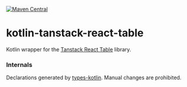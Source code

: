 [![Maven Central](https://img.shields.io/maven-central/v/org.jetbrains.kotlin-wrappers/kotlin-tanstack-react-table)](https://mvnrepository.com/artifact/org.jetbrains.kotlin-wrappers/kotlin-tanstack-react-table)

# kotlin-tanstack-react-table

Kotlin wrapper for the [Tanstack React Table](https://github.com/TanStack/table) library.

### Internals

Declarations generated by [types-kotlin](https://github.com/karakum-team/types-kotlin). Manual changes are prohibited.
